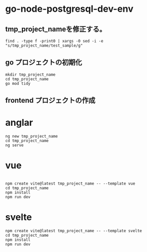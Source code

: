 # go-node-postgresql-dev-env

## tmp_project_nameを修正する。

```
find . -type f -print0 | xargs -0 sed -i -e "s/tmp_project_name/test_sample/g" 
```

## go プロジェクトの初期化

```
mkdir tmp_project_name
cd tmp_project_name
go mod tidy

```

## frontend プロジェクトの作成

# anglar

```
ng new tmp_project_name
cd tmp_project_name
ng serve

```

# vue

```

npm create vite@latest tmp_project_name -- --template vue
cd tmp_project_name
npm install
npm run dev

```

# svelte

```
npm create vite@latest tmp_project_name -- --template svelte
cd tmp_project_name
npm install
npm run dev
```

